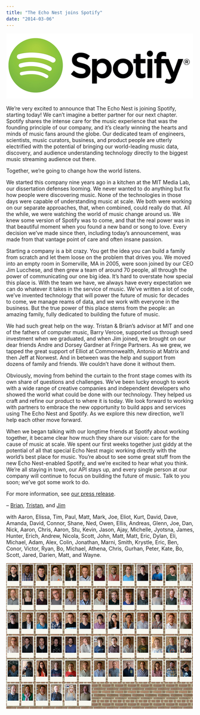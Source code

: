```yaml
---
title: "The Echo Nest joins Spotify"
date: "2014-03-06"
---
```


[![](/images/tumblr_inline_n1zjjaY2yq1qzn1md.png)](http://t.umblr.com/redirect?z=http%3A%2F%2Faps.s3.amazonaws.com%2FvXeGK.png&t=ZDAyNjYzN2UwOTkzOTVhYzRlZTlhMjFiY2JkNDZkOTM0M2JlZGZlZCw4amdKQ085Zw%3D%3D&b=t%3AwjfNZyWYw93f_2TQUIL_mw&m=1)

We’re very excited to announce that The Echo Nest is joining Spotify, starting today! We can’t imagine a better partner for our next chapter. Spotify shares the intense care for the music experience that was the founding principle of our company, and it’s clearly winning the hearts and minds of music fans around the globe. Our dedicated team of engineers, scientists, music curators, business, and product people are utterly electrified with the potential of bringing our world-leading music data, discovery, and audience understanding technology directly to the biggest music streaming audience out there.

Together, we’re going to change how the world listens.

We started this company nine years ago in a kitchen at the MIT Media Lab, our dissertation defenses looming. We never wanted to do anything but fix how people were discovering music. None of the technologies in those days were capable of understanding music at scale. We both were working on our separate approaches, that, when combined, could really do that. All the while, we were watching the world of music change around us. We knew some version of Spotify was to come, and that the real power was in that beautiful moment when you found a new band or song to love. Every decision we’ve made since then, including today’s announcement, was made from that vantage point of care and often insane passion.

Starting a company is a bit crazy. You get the idea you can build a family from scratch and let them loose on the problem that drives you. We moved into an empty room in Somerville, MA in 2005, were soon joined by our CEO Jim Lucchese, and then grew a team of around 70 people, all through the power of communicating our one big idea. It’s hard to overstate how special this place is. With the team we have, we always have every expectation we can do whatever it takes in the service of music. We’ve written a lot of code, we’ve invented technology that will power the future of music for decades to come, we manage reams of data, and we work with everyone in the business. But the true power of this place stems from the people: an amazing family, fully dedicated to building the future of music.

We had such great help on the way. Tristan & Brian’s advisor at MIT and one of the fathers of computer music, Barry Vercoe, supported us through seed investment when we graduated, and when Jim joined, we brought on our dear friends Andre and Dorsey Gardner at Fringe Partners. As we grew, we tapped the great support of Elliot at Commonwealth, Antonio at Matrix and then Jeff at Norwest. And in between was the help and support from dozens of family and friends. We couldn’t have done it without them.

Obviously, moving from behind the curtain to the front stage comes with its own share of questions and challenges. We’ve been lucky enough to work with a wide range of creative companies and independent developers who showed the world what could be done with our technology. They helped us craft and refine our product to where it is today. We look forward to working with partners to embrace the new opportunity to build apps and services using The Echo Nest and Spotify. As we explore this new direction, we’ll help each other move forward.

When we began talking with our longtime friends at Spotify about working together, it became clear how much they share our vision: care for the cause of music at scale. We spent our first weeks together just giddy at the potential of all that special Echo Nest magic working directly with the world’s best place for music. You’re about to see some great stuff from the new Echo Nest-enabled Spotify, and we’re excited to hear what you think. We’re all staying in town, our API stays up, and every single person at our company will continue to focus on building the future of music. Talk to you soon; we’ve got some work to do.

For more information, see [our press release](http://t.umblr.com/redirect?z=http%3A%2F%2Fthe.echonest.com%2Fpressreleases%2Fspotify-acquires-echo-nest%2F&t=NDkwNDNhOTM4M2MwNDk0MzJjNDI4NzVkNjU0MmQxMTUxNGY5YjcxMCw4amdKQ085Zw%3D%3D&b=t%3AwjfNZyWYw93f_2TQUIL_mw&m=1).

– [Brian](http://t.umblr.com/redirect?z=mailto%3Abrian%40echonest.com&t=OTUzZjhkOTczMjViNTg5NjQwMTk4YzIzZTIyNWJlZjEyZTY3NmE0MCw4amdKQ085Zw%3D%3D&b=t%3AwjfNZyWYw93f_2TQUIL_mw&m=1), [Tristan](http://t.umblr.com/redirect?z=mailto%3Atristan%40echonest.com&t=MDcyNzk3MmUwNGNhYjI3ZWEwZmEwNjlhYzI4ODYwY2NlMjVjMmI0Niw4amdKQ085Zw%3D%3D&b=t%3AwjfNZyWYw93f_2TQUIL_mw&m=1), and [Jim](http://t.umblr.com/redirect?z=mailto%3Ajim%40echonest.com&t=YTgyMTg4MTAzYjAyM2ZhZThhNmQ3MGIyOGIzNjcwMGNjMDc0MGFhNiw4amdKQ085Zw%3D%3D&b=t%3AwjfNZyWYw93f_2TQUIL_mw&m=1)

with Aaron, Elissa, Tim, Paul, Matt, Mark, Joe, Eliot, Kurt, David, Dave, Amanda, David, Connor, Shane, Ned, Owen, Ellis, Andreas, Glenn, Joe, Dan, Nick, Aaron, Chris, Aaron, Stu, Kevin, Jason, Ajay, Michelle, Jyotsna, James, Hunter, Erich, Andrew, Nicola, Scott, John, Matt, Matt, Eric, Dylan, Eli, Michael, Adam, Alex, Colin, Jonathan, Marni, Smith, Krystle, Eric, Ben, Conor, Victor, Ryan, Bo, Michael, Athena, Chris, Gurhan, Peter, Kate, Bo, Scott, Jared, Darien, Matt, and Wayne.

[![](/images/tumblr_inline_n1zjkd0hz51qzn1md.png)](http://t.umblr.com/redirect?z=http%3A%2F%2Faps.s3.amazonaws.com%2Fa20zn.png&t=OGY1YWRkMjBjNmFhZWE2YTk3MzdiYzJlOWY1MWU4NDJlZmU2ZGE3YSw4amdKQ085Zw%3D%3D&b=t%3AwjfNZyWYw93f_2TQUIL_mw&m=1)

